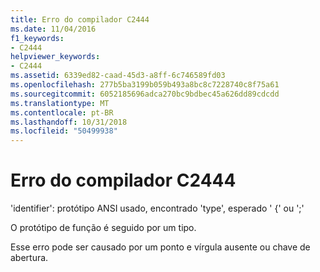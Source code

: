 ```yaml
---
title: Erro do compilador C2444
ms.date: 11/04/2016
f1_keywords:
- C2444
helpviewer_keywords:
- C2444
ms.assetid: 6339ed82-caad-45d3-a8ff-6c746589fd03
ms.openlocfilehash: 277b5ba3199b059b493a8bc8c7228740c8f75a61
ms.sourcegitcommit: 6052185696adca270bc9bdbec45a626dd89cdcdd
ms.translationtype: MT
ms.contentlocale: pt-BR
ms.lasthandoff: 10/31/2018
ms.locfileid: "50499938"
---
```

# <a name="compiler-error-c2444"></a>Erro do compilador C2444

'identifier': protótipo ANSI usado, encontrado 'type', esperado ' {' ou ';'

O protótipo de função é seguido por um tipo.

Esse erro pode ser causado por um ponto e vírgula ausente ou chave de abertura.